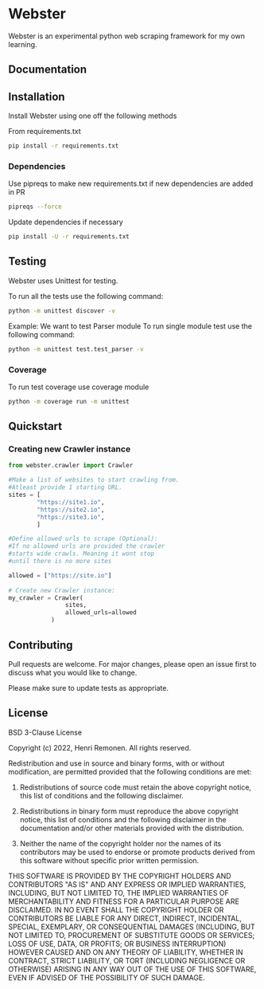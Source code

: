 # Webster

Webster is an experimental python web scraping framework for my own learning.


## Documentation

## Installation
Install Webster using one off the following methods

From requirements.txt
```bash
pip install -r requirements.txt
```

### Dependencies
Use pipreqs to make new requirements.txt
if new dependencies are added in PR

```bash
pipreqs --force
```

Update dependencies if necessary

```bash
pip install -U -r requirements.txt
```

## Testing
Webster uses Unittest for testing.

To run all the tests use the following command:

```bash
python -m unittest discover -v
```

Example: We want to test Parser module
To run single module test use the following command:

```bash
python -m unittest test.test_parser -v
```


### Coverage
To run test coverage use coverage module

```bash
python -m coverage run -m unittest
```

## Quickstart
### Creating new Crawler instance
```python
from webster.crawler import Crawler

#Make a list of websites to start crawling from.
#Atleast provide 1 starting URL.
sites = [ 
        "https://site1.io",
        "https://site2.io", 
        "https://site3.io", 
        ]

#Define allowed urls to scrape (Optional):
#If no allowed urls are provided the crawler 
#starts wide crawls. Meaning it wont stop 
#until there is no more sites

allowed = ["https://site.io"]
    
# Create new Crawler instance:
my_crawler = Crawler(
                sites, 
                allowed_urls=allowed
            )

```


## Contributing
Pull requests are welcome. For major changes, please open an issue first to discuss what you would like to change.

Please make sure to update tests as appropriate.

## License
BSD 3-Clause License

Copyright (c) 2022, Henri Remonen.
All rights reserved.

Redistribution and use in source and binary forms, with or without modification, are permitted provided that the following conditions are met:

1. Redistributions of source code must retain the above copyright notice, this list of conditions and the following disclaimer.

2. Redistributions in binary form must reproduce the above copyright notice, this list of conditions and the following disclaimer in the documentation and/or other materials provided with the distribution.

3. Neither the name of the copyright holder nor the names of its contributors may be used to endorse or promote products derived from this software without specific prior written permission.

THIS SOFTWARE IS PROVIDED BY THE COPYRIGHT HOLDERS AND CONTRIBUTORS "AS IS" AND ANY EXPRESS OR IMPLIED WARRANTIES, INCLUDING, BUT NOT LIMITED TO, THE IMPLIED WARRANTIES OF MERCHANTABILITY AND FITNESS FOR A PARTICULAR PURPOSE ARE DISCLAIMED. IN NO EVENT SHALL THE COPYRIGHT HOLDER OR CONTRIBUTORS BE LIABLE FOR ANY DIRECT, INDIRECT, INCIDENTAL, SPECIAL, EXEMPLARY, OR CONSEQUENTIAL DAMAGES (INCLUDING, BUT NOT LIMITED TO, PROCUREMENT OF SUBSTITUTE GOODS OR SERVICES; LOSS OF USE, DATA, OR PROFITS; OR BUSINESS INTERRUPTION) HOWEVER CAUSED AND ON ANY THEORY OF LIABILITY, WHETHER IN CONTRACT, STRICT LIABILITY, OR TORT (INCLUDING NEGLIGENCE OR OTHERWISE) ARISING IN ANY WAY OUT OF THE USE OF THIS SOFTWARE, EVEN IF ADVISED OF THE POSSIBILITY OF SUCH DAMAGE.